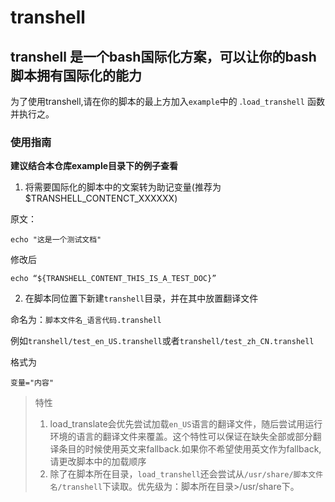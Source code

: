 # transhell
## transhell 是一个bash国际化方案，可以让你的bash脚本拥有国际化的能力

为了使用transhell,请在你的脚本的最上方加入`example`中的 .`load_transhell` 函数并执行之。

### 使用指南
**建议结合本仓库example目录下的例子查看**

1. 将需要国际化的脚本中的文案转为助记变量(推荐为$TRANSHELL_CONTENCT_XXXXXX)



原文：
```
echo "这是一个测试文档"
```

修改后

```
echo “${TRANSHELL_CONTENT_THIS_IS_A_TEST_DOC}”
```

2. 在脚本同位置下新建`transhell`目录，并在其中放置翻译文件

命名为：`脚本文件名_语言代码.transhell`

例如`transhell/test_en_US.transhell`或者`transhell/test_zh_CN.transhell`

格式为
```
变量="内容"
```

> 特性
> 1. load_translate会优先尝试加载`en_US`语言的翻译文件，随后尝试用运行环境的语言的翻译文件来覆盖。这个特性可以保证在缺失全部或部分翻译条目的时候使用英文来fallback.如果你不希望使用英文作为fallback,请更改脚本中的加载顺序
> 2. 除了在脚本所在目录，`load_transhell`还会尝试从`/usr/share/脚本文件名/transhell`下读取。优先级为：脚本所在目录>/usr/share下。